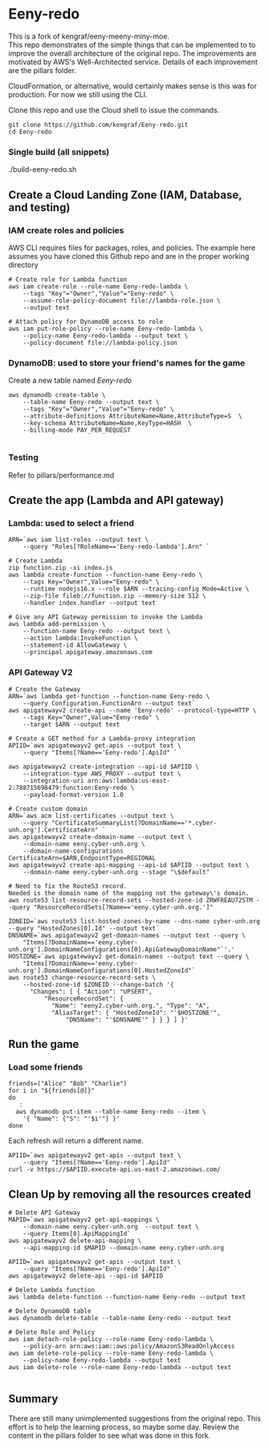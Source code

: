 # Eeny-redo

This is a fork of kengraf/eeny-meeny-miny-moe.  
This repo demonstrates of the simple things that can be implemented to to improve the overall architecture of the original repo.
The improvements are motivated by AWS's Well-Architected service.  Details of each improvement are the pillars folder.

CloudFormation, or alternative, would certainly makes sense is this was for production.  For now we still using the CLI.

Clone this repo and use the Cloud shell to issue the commands.
```
git clone https://github.com/kengraf/Eeny-redo.git
cd Eeny-redo
```
### Single build (all snippets)
./build-eeny-redo.sh

## Create a Cloud Landing Zone (IAM, Database, and testing)

### IAM create roles and policies
AWS CLI requires files for packages, roles, and policies.  The example here assumes you have cloned this Github repo and are in the proper working directory

```
# Create role for Lambda function
aws iam create-role --role-name Eeny-redo-lambda \
    --tags "Key"="Owner","Value"="Eeny-redo" \
    --assume-role-policy-document file://lambda-role.json \
    --output text
  
# Attach policy for DynamoDB access to role
aws iam put-role-policy --role-name Eeny-redo-lambda \
    --policy-name Eeny-redo-lambda --output text \
    --policy-document file://lambda-policy.json  

```

### DynamoDB: used to store your friend\'s names for the game 
Create a new table named *Eeny-redo*
```
aws dynamodb create-table \
    --table-name Eeny-redo --output text \
    --tags "Key"="Owner","Value"="Eeny-redo" \
    --attribute-definitions AttributeName=Name,AttributeType=S  \
    --key-schema AttributeName=Name,KeyType=HASH  \
    --billing-mode PAY_PER_REQUEST  
      
```

### Testing
Refer to pillars/performance.md

## Create the app (Lambda and API gateway)
### Lambda: used to select a friend
```
ARN=`aws iam list-roles --output text \
    --query "Roles[?RoleName=='Eeny-redo-lambda'].Arn" `  

# Create Lambda
zip function.zip -xi index.js
aws lambda create-function --function-name Eeny-redo \
    --tags Key="Owner",Value="Eeny-redo" \
    --runtime nodejs16.x --role $ARN --tracing-config Mode=Active \
    --zip-file fileb://function.zip --memory-size 512 \
    --handler index.handler --output text   

# Give any API Gateway permission to invoke the Lambda
aws lambda add-permission \
    --function-name Eeny-redo --output text \
    --action lambda:InvokeFunction \
    --statement-id AllowGateway \
    --principal apigateway.amazonaws.com  

```
### API Gateway V2
```
# Create the Gateway
ARN=`aws lambda get-function --function-name Eeny-redo \
    --query Configuration.FunctionArn --output text`
aws apigatewayv2 create-api --name 'Eeny-redo' --protocol-type=HTTP \
    --tags Key="Owner",Value="Eeny-redo" \
    --target $ARN --output text

# Create a GET method for a Lambda-proxy integration
APIID=`aws apigatewayv2 get-apis --output text \
    --query "Items[?Name=='Eeny-redo'].ApiId" `
    
aws apigatewayv2 create-integration --api-id $APIID \
    --integration-type AWS_PROXY --output text \
    --integration-uri arn:aws:lambda:us-east-2:788715698479:function:Eeny-redo \
    --payload-format-version 1.0

# Create custom domain
ARN=`aws acm list-certificates --output text \
    --query "CertificateSummaryList[?DomainName=='*.cyber-unh.org'].CertificateArn" `
aws apigatewayv2 create-domain-name --output text \
    --domain-name eeny.cyber-unh.org \
    --domain-name-configurations CertificateArn=$ARN,EndpointType=REGIONAL
aws apigatewayv2 create-api-mapping --api-id $APIID --output text \
    --domain-name eeny.cyber-unh.org --stage "\$default"

# Need to fix the Route53 record.
Needed is the domain name of the mapping not the gateway\'s domain.
aws route53 list-resource-record-sets --hosted-zone-id ZRWFREAU725TM --query "ResourceRecordSets[?Name=='eeny.cyber-unh.org.']"

ZONEID=`aws route53 list-hosted-zones-by-name --dns-name cyber-unh.org --query "HostedZones[0].Id" --output text`
DNSNAME=`aws apigatewayv2 get-domain-names --output text --query \
    "Items[?DomainName=='eeny.cyber-unh.org'].DomainNameConfigurations[0].ApiGatewayDomainName"`'.'
HOSTZONE=`aws apigatewayv2 get-domain-names --output text --query \
    "Items[?DomainName=='eeny.cyber-unh.org'].DomainNameConfigurations[0].HostedZoneId"`
aws route53 change-resource-record-sets \
    --hosted-zone-id $ZONEID --change-batch '{
      "Changes": [ { "Action": "UPSERT",
          "ResourceRecordSet": {
            "Name": "eeny2.cyber-unh.org.", "Type": "A",
            "AliasTarget": { "HostedZoneId": "'$HOSTZONE'",
                "DNSName": "'$DNSNAME'" } } } ] }'

```
## Run the game
### Load some friends
```
friends=("Alice" "Bob" "Charlie")
for i in "${friends[@]}"
do
   : 
  aws dynamodb put-item --table-name Eeny-redo --item \
    '{ "Name": {"S": "'$i'"} }' 
done
```
Each refresh will return a different name.
```
APIID=`aws apigatewayv2 get-apis --output text \
    --query "Items[?Name=='Eeny-redo'].ApiId" `
curl -v https://$APIID.execute-api.us-east-2.amazonaws.com/
```

## Clean Up by removing all the resources created
```
# Delete API Gateway
MAPID=`aws apigatewayv2 get-api-mappings \
    --domain-name eeny.cyber-unh.org  --output text \
    --query Items[0].ApiMappingId`
aws apigatewayv2 delete-api-mapping \
    --api-mapping-id $MAPID --domain-name eeny.cyber-unh.org

APIID=`aws apigatewayv2 get-apis --output text \
    --query "Items[?Name=='Eeny-redo'].ApiId" `
aws apigatewayv2 delete-api --api-id $APIID

# Delete Lambda function
aws lambda delete-function --function-name Eeny-redo --output text

# Delete DynamoDB table
aws dynamodb delete-table --table-name Eeny-redo --output text

# Delete Role and Policy
aws iam detach-role-policy --role-name Eeny-redo-lambda \
    --policy-arn arn:aws:iam::aws:policy/AmazonS3ReadOnlyAccess
aws iam delete-role-policy --role-name Eeny-redo-lambda \
    --policy-name Eeny-redo-lambda --output text
aws iam delete-role --role-name Eeny-redo-lambda --output text
  
```

## Summary
There are still many unimplemented suggestions from the original repo.  This effort is to help the learning process, so maybe some day.  Review the content in the pillars folder to see what was done in this fork.
